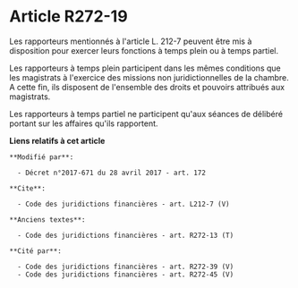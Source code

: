 # Article R272-19

Les rapporteurs mentionnés à l'article L. 212-7 peuvent être mis à disposition pour exercer leurs fonctions à temps plein ou
à temps partiel. 

Les rapporteurs à temps plein participent dans les mêmes conditions que les magistrats à l'exercice des missions non
juridictionnelles de la chambre. A cette fin, ils disposent de l'ensemble des droits et pouvoirs attribués aux magistrats. 

Les rapporteurs à temps partiel ne participent qu'aux séances de délibéré portant sur les affaires qu'ils rapportent.

**Liens relatifs à cet article**

	**Modifié par**:

	  - Décret n°2017-671 du 28 avril 2017 - art. 172

	**Cite**:

	  - Code des juridictions financières - art. L212-7 (V)

	**Anciens textes**:

	  - Code des juridictions financières - art. R272-13 (T)

	**Cité par**:

	  - Code des juridictions financières - art. R272-39 (V)
	  - Code des juridictions financières - art. R272-45 (V)
